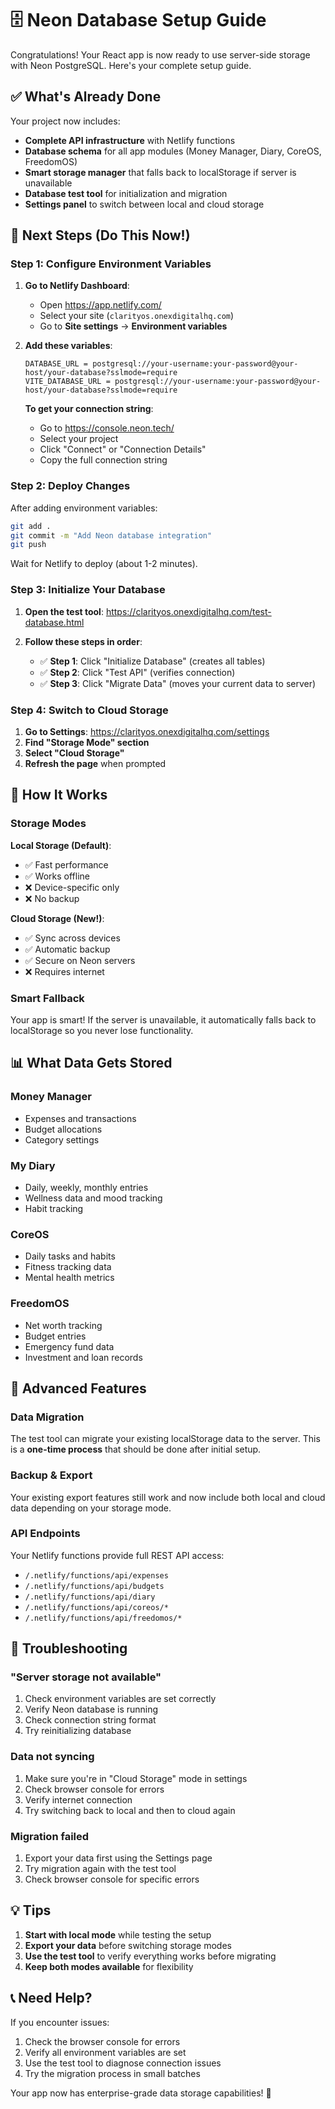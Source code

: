 # 🗄️ Neon Database Setup Guide

Congratulations! Your React app is now ready to use server-side storage with Neon PostgreSQL. Here's your complete setup guide.

## ✅ What's Already Done

Your project now includes:
- **Complete API infrastructure** with Netlify functions
- **Database schema** for all app modules (Money Manager, Diary, CoreOS, FreedomOS)
- **Smart storage manager** that falls back to localStorage if server is unavailable
- **Database test tool** for initialization and migration
- **Settings panel** to switch between local and cloud storage

## 🚀 Next Steps (Do This Now!)

### Step 1: Configure Environment Variables

1. **Go to Netlify Dashboard**:
   - Open https://app.netlify.com/
   - Select your site (`clarityos.onexdigitalhq.com`)
   - Go to **Site settings** → **Environment variables**

2. **Add these variables**:
   ```
   DATABASE_URL = postgresql://your-username:your-password@your-host/your-database?sslmode=require
   VITE_DATABASE_URL = postgresql://your-username:your-password@your-host/your-database?sslmode=require
   ```

   **To get your connection string**:
   - Go to https://console.neon.tech/
   - Select your project
   - Click "Connect" or "Connection Details"
   - Copy the full connection string

### Step 2: Deploy Changes

After adding environment variables:
```bash
git add .
git commit -m "Add Neon database integration"
git push
```

Wait for Netlify to deploy (about 1-2 minutes).

### Step 3: Initialize Your Database

1. **Open the test tool**: https://clarityos.onexdigitalhq.com/test-database.html

2. **Follow these steps in order**:
   - ✅ **Step 1**: Click "Initialize Database" (creates all tables)
   - ✅ **Step 2**: Click "Test API" (verifies connection)
   - ✅ **Step 3**: Click "Migrate Data" (moves your current data to server)

### Step 4: Switch to Cloud Storage

1. **Go to Settings**: https://clarityos.onexdigitalhq.com/settings
2. **Find "Storage Mode" section**
3. **Select "Cloud Storage"**
4. **Refresh the page** when prompted

## 🎯 How It Works

### Storage Modes

**Local Storage (Default)**:
- ✅ Fast performance
- ✅ Works offline
- ❌ Device-specific only
- ❌ No backup

**Cloud Storage (New!)**:
- ✅ Sync across devices
- ✅ Automatic backup
- ✅ Secure on Neon servers
- ❌ Requires internet

### Smart Fallback

Your app is smart! If the server is unavailable, it automatically falls back to localStorage so you never lose functionality.

## 📊 What Data Gets Stored

### Money Manager
- Expenses and transactions
- Budget allocations
- Category settings

### My Diary
- Daily, weekly, monthly entries
- Wellness data and mood tracking
- Habit tracking

### CoreOS
- Daily tasks and habits
- Fitness tracking data
- Mental health metrics

### FreedomOS
- Net worth tracking
- Budget entries
- Emergency fund data
- Investment and loan records

## 🔧 Advanced Features

### Data Migration
The test tool can migrate your existing localStorage data to the server. This is a **one-time process** that should be done after initial setup.

### Backup & Export
Your existing export features still work and now include both local and cloud data depending on your storage mode.

### API Endpoints
Your Netlify functions provide full REST API access:
- `/.netlify/functions/api/expenses`
- `/.netlify/functions/api/budgets`
- `/.netlify/functions/api/diary`
- `/.netlify/functions/api/coreos/*`
- `/.netlify/functions/api/freedomos/*`

## 🚨 Troubleshooting

### "Server storage not available"
1. Check environment variables are set correctly
2. Verify Neon database is running
3. Check connection string format
4. Try reinitializing database

### Data not syncing
1. Make sure you're in "Cloud Storage" mode in settings
2. Check browser console for errors
3. Verify internet connection
4. Try switching back to local and then to cloud again

### Migration failed
1. Export your data first using the Settings page
2. Try migration again with the test tool
3. Check browser console for specific errors

## 💡 Tips

1. **Start with local mode** while testing the setup
2. **Export your data** before switching storage modes
3. **Use the test tool** to verify everything works before migrating
4. **Keep both modes available** for flexibility

## 📞 Need Help?

If you encounter issues:
1. Check the browser console for errors
2. Verify all environment variables are set
3. Use the test tool to diagnose connection issues
4. Try the migration process in small batches

Your app now has enterprise-grade data storage capabilities! 🎉
